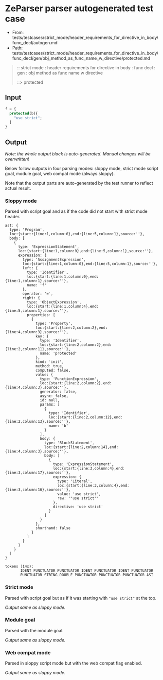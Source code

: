 # ZeParser parser autogenerated test case

- From: tests/testcases/strict_mode/header_requirements_for_directive_in_body/func_decl/autogen.md
- Path: tests/testcases/strict_mode/header_requirements_for_directive_in_body/func_decl/gen/obj_method_as_func_name_w_directive/protected.md

> :: strict mode : header requirements for directive in body : func decl : gen : obj method as func name w directive
>
> ::> protected

## Input


`````js
f = {
  protected(b){
    "use strict"; 
  }
}
`````

## Output

_Note: the whole output block is auto-generated. Manual changes will be overwritten!_

Below follow outputs in four parsing modes: sloppy mode, strict mode script goal, module goal, web compat mode (always sloppy).

Note that the output parts are auto-generated by the test runner to reflect actual result.

### Sloppy mode

Parsed with script goal and as if the code did not start with strict mode header.

`````
ast: {
  type: 'Program',
  loc:{start:{line:1,column:0},end:{line:5,column:1},source:''},
  body: [
    {
      type: 'ExpressionStatement',
      loc:{start:{line:1,column:0},end:{line:5,column:1},source:''},
      expression: {
        type: 'AssignmentExpression',
        loc:{start:{line:1,column:0},end:{line:5,column:1},source:''},
        left: {
          type: 'Identifier',
          loc:{start:{line:1,column:0},end:{line:1,column:1},source:''},
          name: 'f'
        },
        operator: '=',
        right: {
          type: 'ObjectExpression',
          loc:{start:{line:1,column:4},end:{line:5,column:1},source:''},
          properties: [
            {
              type: 'Property',
              loc:{start:{line:2,column:2},end:{line:4,column:3},source:''},
              key: {
                type: 'Identifier',
                loc:{start:{line:2,column:2},end:{line:2,column:11},source:''},
                name: 'protected'
              },
              kind: 'init',
              method: true,
              computed: false,
              value: {
                type: 'FunctionExpression',
                loc:{start:{line:2,column:2},end:{line:4,column:3},source:''},
                generator: false,
                async: false,
                id: null,
                params: [
                  {
                    type: 'Identifier',
                    loc:{start:{line:2,column:12},end:{line:2,column:13},source:''},
                    name: 'b'
                  }
                ],
                body: {
                  type: 'BlockStatement',
                  loc:{start:{line:2,column:14},end:{line:4,column:3},source:''},
                  body: [
                    {
                      type: 'ExpressionStatement',
                      loc:{start:{line:3,column:4},end:{line:3,column:17},source:''},
                      expression: {
                        type: 'Literal',
                        loc:{start:{line:3,column:4},end:{line:3,column:16},source:''},
                        value: 'use strict',
                        raw: '"use strict"'
                      },
                      directive: 'use strict'
                    }
                  ]
                }
              },
              shorthand: false
            }
          ]
        }
      }
    }
  ]
}

tokens (14x):
       IDENT PUNCTUATOR PUNCTUATOR IDENT PUNCTUATOR IDENT PUNCTUATOR
       PUNCTUATOR STRING_DOUBLE PUNCTUATOR PUNCTUATOR PUNCTUATOR ASI
`````

### Strict mode

Parsed with script goal but as if it was starting with `"use strict"` at the top.

_Output same as sloppy mode._

### Module goal

Parsed with the module goal.

_Output same as sloppy mode._

### Web compat mode

Parsed in sloppy script mode but with the web compat flag enabled.

_Output same as sloppy mode._
